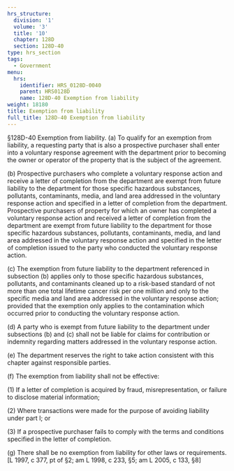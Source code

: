 ```yaml
---
hrs_structure:
  division: '1'
  volume: '3'
  title: '10'
  chapter: 128D
  section: 128D-40
type: hrs_section
tags:
  - Government
menu:
  hrs:
    identifier: HRS_0128D-0040
    parent: HRS0128D
    name: 128D-40 Exemption from liability
weight: 18180
title: Exemption from liability
full_title: 128D-40 Exemption from liability
---
```

§128D-40 Exemption from liability. (a) To qualify for an exemption from liability, a requesting party that is also a prospective purchaser shall enter into a voluntary response agreement with the department prior to becoming the owner or operator of the property that is the subject of the agreement.

(b) Prospective purchasers who complete a voluntary response action and receive a letter of completion from the department are exempt from future liability to the department for those specific hazardous substances, pollutants, contaminants, media, and land area addressed in the voluntary response action and specified in a letter of completion from the department. Prospective purchasers of property for which an owner has completed a voluntary response action and received a letter of completion from the department are exempt from future liability to the department for those specific hazardous substances, pollutants, contaminants, media, and land area addressed in the voluntary response action and specified in the letter of completion issued to the party who conducted the voluntary response action.

(c) The exemption from future liability to the department referenced in subsection (b) applies only to those specific hazardous substances, pollutants, and contaminants cleaned up to a risk-based standard of not more than one total lifetime cancer risk per one million and only to the specific media and land area addressed in the voluntary response action; provided that the exemption only applies to the contamination which occurred prior to conducting the voluntary response action.

(d) A party who is exempt from future liability to the department under subsections (b) and (c) shall not be liable for claims for contribution or indemnity regarding matters addressed in the voluntary response action.

(e) The department reserves the right to take action consistent with this chapter against responsible parties.

(f) The exemption from liability shall not be effective:

(1) If a letter of completion is acquired by fraud, misrepresentation, or failure to disclose material information;

(2) Where transactions were made for the purpose of avoiding liability under part I; or

(3) If a prospective purchaser fails to comply with the terms and conditions specified in the letter of completion.

(g) There shall be no exemption from liability for other laws or requirements. [L 1997, c 377, pt of §2; am L 1998, c 233, §5; am L 2005, c 133, §8]